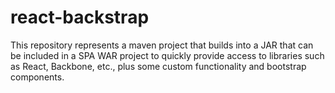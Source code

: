 # react-backstrap
This repository represents a maven project that builds into a JAR that can be included in a SPA WAR project to quickly provide access to libraries such as React, Backbone, etc., plus some custom functionality and bootstrap components.
 
